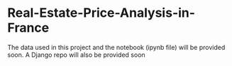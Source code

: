 # Real-Estate-Price-Analysis-in-France

The data used in this project and the notebook (ipynb file) will be provided soon.
A Django repo will also be provided soon
